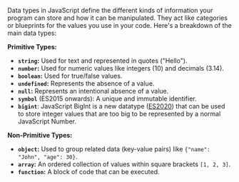   
Data types in JavaScript define the different kinds of information your program can store and how it can be manipulated. They act like categories or blueprints for the values you use in your code. Here's a breakdown of the main data types:

**Primitive Types:**

- **`string`:** Used for text and represented in quotes ("Hello").
- **`number`:** Used for numeric values like integers (10) and decimals (3.14).
- **`boolean`:** Used for true/false values.
- **`undefined`:** Represents the absence of a value.
- **`null`:** Represents an intentional absence of a value.
- **`symbol`** (ES2015 onwards): A unique and immutable identifier.
- **`bigint`**: JavaScript BigInt is a new datatype ([ES2020](https://www.w3schools.com/js/js_2020.asp)) that can be used to store integer values that are too big to be represented by a normal JavaScript Number.

**Non-Primitive Types:**

- **`object`:** Used to group related data (key-value pairs) like `{"name": "John", "age": 30}`.
- **`array`:** An ordered collection of values within square brackets `[1, 2, 3]`.
- **`function`:** A block of code that can be executed.